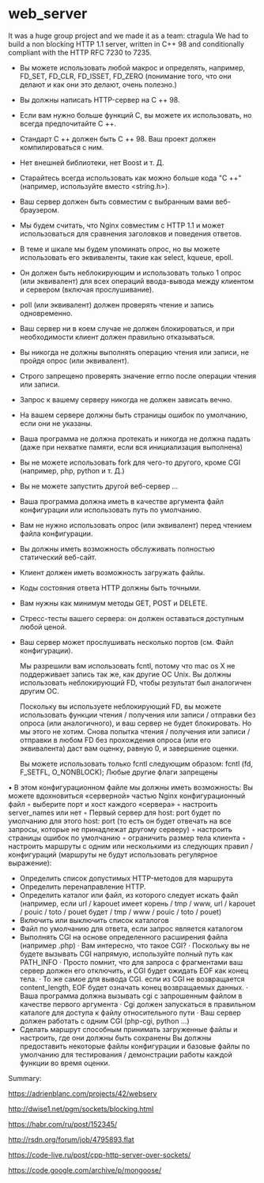 # web_server

It was a huge group project and we made it as a team: ctragula
We had to build a non blocking HTTP 1.1 server, written in C++ 98 and conditionally compliant with the HTTP RFC 7230 to 7235.

- Вы можете использовать любой макрос и определять, например, FD_SET, FD_CLR, FD_ISSET, FD_ZERO (понимание того, что они делают и как они это делают, очень полезно.)
- Вы должны написать HTTP-сервер на C ++ 98.
- Если вам нужно больше функций C, вы можете их использовать, но всегда предпочитайте C ++.
- Стандарт C ++ должен быть C ++ 98. Ваш проект должен компилироваться с ним.
- Нет внешней библиотеки, нет Boost и т. Д.
- Старайтесь всегда использовать как можно больше кода "C ++" (например, используйте <cstring> вместо <string.h>).
- Ваш сервер должен быть совместим с выбранным вами веб-браузером.
- Мы будем считать, что Nginx совместим с HTTP 1.1 и может использоваться для сравнения заголовков и поведения ответов.
- В теме и шкале мы будем упоминать опрос, но вы можете использовать его эквиваленты, такие как select, kqueue, epoll.
- Он должен быть неблокирующим и использовать только 1 опрос (или эквивалент) для всех операций ввода-вывода между клиентом и сервером (включая прослушивание).
- poll (или эквивалент) должен проверять чтение и запись одновременно.
- Ваш сервер ни в коем случае не должен блокироваться, и при необходимости клиент должен правильно отказываться.
- Вы никогда не должны выполнять операцию чтения или записи, не пройдя опрос (или эквивалент).
- Строго запрещено проверять значение errno после операции чтения или записи.
- Запрос к вашему серверу никогда не должен зависать вечно.
- На вашем сервере должны быть страницы ошибок по умолчанию, если они не указаны.
- Ваша программа не должна протекать и никогда не должна падать (даже при нехватке памяти, если вся инициализация выполнена)
- Вы не можете использовать fork для чего-то другого, кроме CGI (например, php, python и т. Д.)
- Вы не можете запустить другой веб-сервер ...
- Ваша программа должна иметь в качестве аргумента файл конфигурации или использовать путь по умолчанию.
- Вам не нужно использовать опрос (или эквивалент) перед чтением файла конфигурации.
- Вы должны иметь возможность обслуживать полностью статический веб-сайт.
- Клиент должен иметь возможность загружать файлы.
- Коды состояния ответа HTTP должны быть точными.
- Вам нужны как минимум методы GET, POST и DELETE.
- Стресс-тесты вашего сервера: он должен оставаться доступным любой ценой.
- Ваш сервер может прослушивать несколько портов (см. Файл конфигурации).

  Мы разрешили вам использовать fcntl, потому что mac os X не поддерживает запись так же, как другие ОС Unix.
  Вы должны использовать неблокирующий FD, чтобы результат был аналогичен другим ОС.
  
  Поскольку вы используете неблокирующий FD, вы можете использовать функции чтения / получения или записи / отправки без опроса (или аналогичного), и ваш сервер не будет блокировать. Но мы этого не хотим.
  Снова попытка чтения / получения или записи / отправки в любом FD без прохождения опроса (или его эквивалента) даст вам оценку, равную 0, и завершение оценки.

  Вы можете использовать только fcntl следующим образом: fcntl (fd, F_SETFL, O_NONBLOCK); 
  Любые другие флаги запрещены

  
• В этом конфигурационном файле мы должны иметь возможность:
Вы можете вдохновиться «серверной» частью Nginx
конфигурационный файл
◦ выберите порт и хост каждого «сервера»
◦ настроить server_names или нет
◦ Первый сервер для host: port будет по умолчанию для этого host: port (то есть он будет отвечать на все запросы, которые не принадлежат другому серверу)
◦ настроить страницы ошибок по умолчанию
◦ ограничить размер тела клиента
◦ настроить маршруты с одним или несколькими из следующих правил / конфигураций (маршруты не будут использовать регулярное выражение):
* Определить список допустимых HTTP-методов для маршрута
* Определить перенаправление HTTP.
* Определить каталог или файл, из которого следует искать файл (например, если url / kapouet имеет корень / tmp / www, url / kapouet / pouic / toto / pouet будет / tmp / www / pouic / toto / pouet)
* Включить или выключить список каталогов
* Файл по умолчанию для ответа, если запрос является каталогом
* Выполнять CGI на основе определенного расширения файла (например .php)
· Вам интересно, что такое CGI?
· Поскольку вы не будете вызывать CGI напрямую, используйте полный путь как PATH_INFO
· Просто помнит, что для запроса с фрагментами ваш сервер должен его отключить, и CGI будет ожидать EOF как конец тела.
· То же самое для вывода CGI. если из CGI не возвращается content_length, EOF будет означать конец возвращаемых данных.
· Ваша программа должна вызывать cgi с запрошенным файлом в качестве первого аргумента
· Cgi должен запускаться в правильном каталоге для доступа к файлу относительного пути
· Ваш сервер должен работать с одним CGI (php-cgi, python ...)
* Сделать маршрут способным принимать загруженные файлы и настроить, где они должны быть сохранены
Вы должны предоставить некоторые файлы конфигурации и базовые файлы по умолчанию для тестирования / демонстрации работы каждой функции во время оценки.
  
Summary:

https://adrienblanc.com/projects/42/webserv

http://dwise1.net/pgm/sockets/blocking.html

https://habr.com/ru/post/152345/

http://rsdn.org/forum/job/4795893.flat

https://code-live.ru/post/cpp-http-server-over-sockets/

https://code.google.com/archive/p/mongoose/



